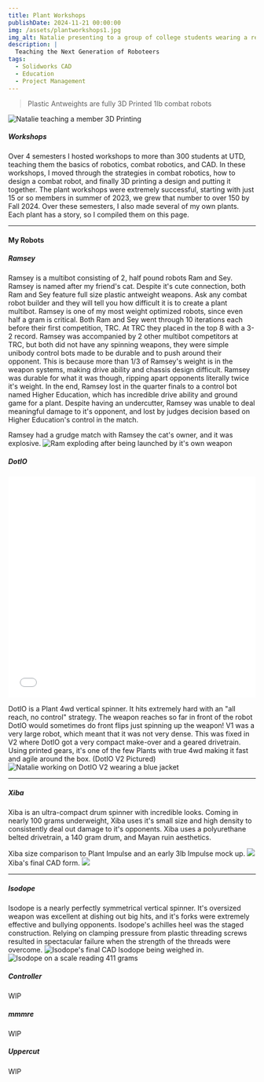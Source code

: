 ```yaml
---
title: Plant Workshops
publishDate: 2024-11-21 00:00:00
img: /assets/plantworkshops1.jpg
img_alt: Natalie presenting to a group of college students wearing a red polo
description: |
  Teaching the Next Generation of Roboteers
tags:
  - Solidworks CAD
  - Education
  - Project Management
---
```


> Plastic Antweights are fully 3D Printed 1lb combat robots

![Natalie teaching a member 3D Printing](plantworkshops2.png)

##### Workshops
Over 4 semesters I hosted workshops to more than 300 students at UTD, teaching them the basics of robotics, combat robotics, and CAD. In these workshops, I moved through the strategies in combat robotics, how to design a combat robot, and finally 3D printing a design and putting it together. The plant workshops were extremely successful, starting with just 15 or so members in summer of 2023, we grew that number to over 150 by Fall 2024. Over these semesters, I also made several of my own plants. Each plant has a story, so I compiled them on this page.

---
#### My Robots

##### Ramsey
Ramsey is a multibot consisting of 2, half pound robots Ram and Sey. Ramsey is named after my friend's cat. Despite it's cute connection, both Ram and Sey feature full size plastic antweight weapons. Ask any combat robot builder and they will tell you how difficult it is to create a plant multibot. Ramsey is one of my most weight optimized robots, since even half a gram is critical. Both Ram and Sey went through 10 iterations each before their first competition, TRC. At TRC they placed in the top 8 with a 3-2 record. Ramsey was accompanied by 2 other multibot competitors at TRC, but both did not have any spinning weapons, they were simple unibody control bots made to be durable and to push around their opponent. This is because more than 1/3 of Ramsey's weight is in the weapon systems, making drive ability and chassis design difficult. Ramsey was durable for what it was though, ripping apart opponents literally twice it's weight. In the end, Ramsey lost in the quarter finals to a control bot named Higher Education, which has incredible drive ability and ground game for a plant. Despite having an undercutter, Ramsey was unable to deal meaningful damage to it's opponent, and lost by judges decision based on Higher Education's control in the match.

Ramsey had a grudge match with Ramsey the cat's owner, and it was explosive.
![Ram exploding after being launched by it's own weapon](Ram-explode.gif)

##### DotIO

  <div class="stack gap-10 content">
    <div class="content">
      <iframe 
        src="/assets/DotIO%20Render/Data/index.html"
        width="100%"
        height="450px"
        style="border: none;" 
        allowfullscreen="true"
        background-color="#3c3c3d"
        >
      </iframe>
    </div>
  </div>

DotIO is a Plant 4wd vertical spinner. It hits extremely hard with an "all reach, no control" strategy. The weapon reaches so far in front of the robot DotIO would sometimes do front flips just spinning up the weapon! V1 was a very large robot, which meant that it was not very dense. This was fixed in V2 where DotIO got a very compact make-over and a geared drivetrain. Using printed gears, it's one of the few Plants with true 4wd making it fast and agile around the box.
(DotIO V2 Pictured)
![Natalie working on DotIO V2 wearing a blue jacket](dotio1.png)

---

##### Xiba
Xiba is an ultra-compact drum spinner with incredible looks. Coming in nearly 100 grams underweight, Xiba uses it's small size and high density to consistently deal out damage to it's opponents. Xiba uses a polyurethane belted drivetrain, a 140 gram drum, and Mayan ruin aesthetics.

Xiba size comparison to Plant Impulse and an early 3lb Impulse mock up.
![](xiba.jpg)
Xiba's final CAD form.
![](xiba2.png)

---

##### Isodope
Isodope is a nearly perfectly symmetrical vertical spinner. It's oversized weapon was excellent at  dishing out big hits, and it's forks were extremely effective and bullying opponents. Isodope's achilles heel was the staged construction. Relying on clamping pressure from plastic threading screws resulted in spectacular failure when the strength of the threads were overcome.
![Isodope's final CAD](isodope1.png)
Isodope being weighed in.
![Isodope on a scale reading 411 grams](isodope2.jpg)

##### Controller
WIP
##### mmmre
WIP
##### Uppercut
WIP